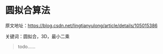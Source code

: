 # 圆拟合算法

原文地址：https://blog.csdn.net/lingtianyulong/article/details/105015386



关键词：圆拟合，3D，最小二乘



> todo……